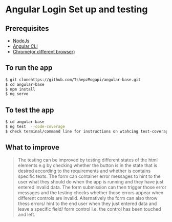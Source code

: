 #  Angular Login Set up and testing

## Prerequisites
  - [NodeJs](https://nodejs.org/en/)
  - [Angular CLI](https://cli.angular.io/)
  - [Chrome(or different browser)](https://cli.angular.io/)


## To run the app 

```sh
$ git clonehttps://github.com/TshepzMogapi/angular-base.git
$ cd angular-base
$ npm install
$ ng serve
```

## To test the app 

```sh
$ cd angular-base
$ ng test  --code-coverage
$ check terminal/command line for instructions on wtahcing test-coverage
```



## What to improve
> The testing can be improved by testing different states of the html elements e.g by checking whether the button is in the state that is desired according to the requirements and whether is contains specific texts. The form can container error messages to hint to the user what they should do when the app is running and they have just entered invalid data. The form submission can then trigger those error messages and the testing checks whether those errors appear when different controls are invalid. Alternatively the form can also throw thess errors/ hint to the end user when they just entered data and leave a specific field/ form control i.e. the control has been touched and left.
